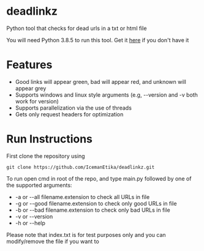 # deadlinkz
Python tool that checks for dead urls in a txt or html file

You will need Python 3.8.5 to run this tool. Get it <a href="https://www.python.org/downloads/">here</a> if you don't have it

# Features
* Good links will appear green, bad will appear red, and unknown will appear grey
* Supports windows and linux style arguments (e.g, --version and -v both work for version)
* Supports parallelization via the use of threads
* Gets only request headers for optimization

# Run Instructions

First clone the repository using

`git clone https://github.com/IcemanEtika/deadlinkz.git`

To run open cmd in root of the repo, and type main.py followed by one of the supported arguments:

* -a or --all filename.extension to check all URLs in file
* -g or --good filename.extension to check only good URLs in file
* -b or --bad filename.extension to check only bad URLs in file
* -v or --version
* -h or --help

Please note that index.txt is for test purposes only and you can modify/remove the file if you want to


